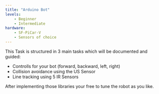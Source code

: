 ```yaml
---
title: "Arduino Bot"
levels:
    - Beginner
    - Intermediate
hardware:
    - SF-PiCar-V
    - Sensors of choice
---
```

This Task is structured in 3 main tasks which will be documented and guided:

* Controlls for your bot (forward, backward, left, right)
* Collision avoidance using the US Sensor
* Line tracking using 5 IR Sensors

After implementing those libraries your free to tune the robot as you like.